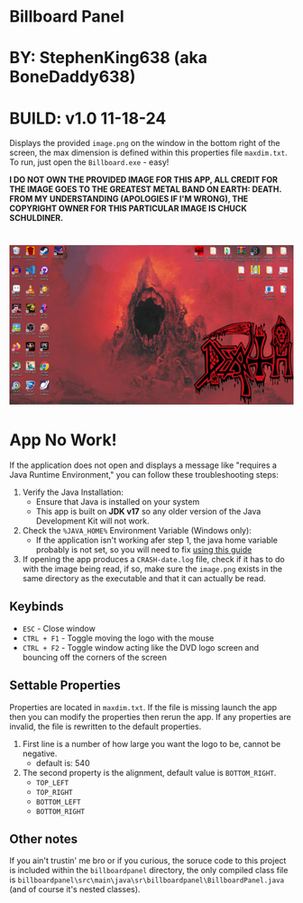 # Billboard Panel
# BY: StephenKing638 (aka BoneDaddy638)
# BUILD: v1.0 11-18-24

Displays the provided `image.png` on the window in the bottom right of the screen, the max dimension is defined within this properties file `maxdim.txt`. To run, just open the `Billboard.exe` - easy!

**I DO NOT OWN THE PROVIDED IMAGE FOR THIS APP, ALL CREDIT FOR THE IMAGE GOES TO THE GREATEST METAL BAND ON EARTH: DEATH. FROM MY UNDERSTANDING (APOLOGIES IF I'M WRONG), THE COPYRIGHT OWNER FOR THIS PARTICULAR IMAGE IS CHUCK SCHULDINER.**

# ![alt-text](res/img1.png)

# App No Work!

If the application does not open and displays a message like "requires a Java Runtime Environment," you can follow these troubleshooting steps:
1. Verify the Java Installation:
    - Ensure that Java is installed on your system
    - This app is built on **JDK v17** so any older version of the Java Development Kit will not work.
2. Check the `%JAVA_HOME%` Environment Variable (Windows only):
    - If the application isn't working afer step 1, the java home variable probably is not set, so you will need to fix [using this guide](https://confluence.atlassian.com/doc/setting-the-java_home-variable-in-windows-8895.html)
3. If opening the app produces a `CRASH-date.log` file, check if it has to do with the image being read, if so, make sure the `image.png` exists in the same directory as the executable and that it can actually be read.

## Keybinds
* `ESC` - Close window
* `CTRL + F1` - Toggle moving the logo with the mouse
* `CTRL + F2` - Toggle window acting like the DVD logo screen and bouncing off the corners of the screen

## Settable Properties
Properties are located in `maxdim.txt`. If the file is missing launch the app then you can modify the properties then rerun the app. If any properties are invalid, the file is rewritten to the default properties.

1. First line is a number of how large you want the logo to be, cannot be negative.
    - default is: 540 
2. The second property is the alignment, default value is `BOTTOM_RIGHT`.
    - `TOP_LEFT`
    - `TOP_RIGHT`
    - `BOTTOM_LEFT`
    - `BOTTOM_RIGHT`


## Other notes
If you ain't trustin' me bro or if you curious, the soruce code to this project is included within the `billboardpanel` directory, the only compiled class file is `billboardpanel\src\main\java\sr\billboardpanel\BillboardPanel.java` (and of course it's nested classes).